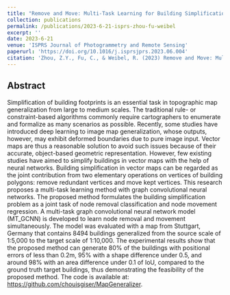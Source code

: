 ```yaml
---
title: "Remove and Move: Multi-Task Learning for Building Simplification of Vector Maps with Graph Convolutional Neural Network"
collection: publications
permalink: /publications/2023-6-21-isprs-zhou-fu-weibel
excerpt: ''
date: 2023-6-21
venue: 'ISPRS Journal of Photogrammetry and Remote Sensing'
paperurl: 'https://doi.org/10.1016/j.isprsjprs.2023.06.004'
citation: 'Zhou, Z.Y., Fu, C., & Weibel, R. (2023) Remove and Move: Multi-Task Learning for Building Simplification of Vector Maps with Graph Convolutional Neural Network. ISPRS Journal of Photogrammetry and Remote Sensing.'
---
```


## Abstract

Simplification of building footprints is an essential task in topographic map generalization from large to medium scales. The traditional rule- or constraint-based algorithms commonly require cartographers to enumerate and formalize as many scenarios as possible. Recently, some studies have introduced deep learning to image map generalization, whose outputs, however, may exhibit deformed boundaries due to pure image input. Vector maps are thus a reasonable solution to avoid such issues because of their accurate, object-based geometric representation. However, few existing studies have aimed to simplify buildings in vector maps with the help of neural networks. Building simplification in vector maps can be regarded as the joint contribution from two elementary operations on vertices of building polygons: remove redundant vertices and move kept vertices. This research proposes a multi-task learning method with graph convolutional neural networks. The proposed method formulates the building simplification problem as a joint task of node removal classification and node movement regression. A multi-task graph convolutional neural network model (MT_GCNN) is developed to learn node removal and movement simultaneously. The model was evaluated with a map from Stuttgart, Germany that contains 8494 buildings generalized from the source scale of 1:5,000 to the target scale of 1:10,000. The experimental results show that the proposed method can generate 80% of the buildings with positional errors of less than 0.2m, 95% with a shape difference under 0.5, and around 98% with an area difference under 0.1 of IoU, compared to the ground truth target buildings, thus demonstrating the feasibility of the proposed method. The code is available at: https://github.com/chouisgiser/MapGeneralizer.
